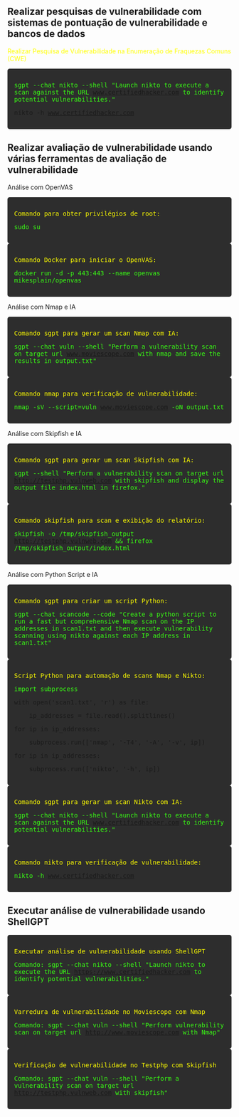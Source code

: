 <h2>Realizar pesquisas de vulnerabilidade com sistemas de pontuação de vulnerabilidade e bancos de dados</h2>



<span style="color: yellow;">Realizar Pesquisa de Vulnerabilidade na Enumeração de Fraquezas Comuns (CWE)</span>



<div style="background-color: #2d2d2d; padding: 15px; border-radius: 5px; overflow-x: auto; font-family: monospace;">

<span style="color: #39ff14;">sgpt --chat nikto --shell "Launch nikto to execute a scan against the URL www.certifiedhacker.com to identify potential vulnerabilities."<br>

nikto -h www.certifiedhacker.com</span>

</div>



<h2>Realizar avaliação de vulnerabilidade usando várias ferramentas de avaliação de vulnerabilidade</h2>

Análise com OpenVAS



<div style="background-color: #2d2d2d; padding: 15px; border-radius: 5px; overflow-x: auto; font-family: monospace;">

<span style="color: yellow;">Comando para obter privilégios de root:</span><br>

<span style="color: #39ff14;">sudo su</span>

</div>



<div style="background-color: #2d2d2d; padding: 15px; border-radius: 5px; overflow-x: auto; font-family: monospace;">

<span style="color: yellow;">Comando Docker para iniciar o OpenVAS:</span><br>

<span style="color: #39ff14;">docker run -d -p 443:443 --name openvas mikesplain/openvas</span>

</div>



Análise com Nmap e IA



<div style="background-color: #2d2d2d; padding: 15px; border-radius: 5px; overflow-x: auto; font-family: monospace;">

<span style="color: yellow;">Comando sgpt para gerar um scan Nmap com IA:</span><br>

<span style="color: #39ff14;">sgpt --chat vuln --shell "Perform a vulnerability scan on target url www.moviescope.com with nmap and save the results in output.txt"</span>

</div>



<div style="background-color: #2d2d2d; padding: 15px; border-radius: 5px; overflow-x: auto; font-family: monospace;">

<span style="color: yellow;">Comando nmap para verificação de vulnerabilidade:</span><br>

<span style="color: #39ff14;">nmap -sV --script=vuln www.moviescope.com -oN output.txt</span>

</div>



Análise com Skipfish e IA



<div style="background-color: #2d2d2d; padding: 15px; border-radius: 5px; overflow-x: auto; font-family: monospace;">

<span style="color: yellow;">Comando sgpt para gerar um scan Skipfish com IA:</span><br>

<span style="color: #39ff14;">sgpt --shell "Perform a vulnerability scan on target url http://testphp.vulnweb.com with skipfish and display the output file index.html in firefox."</span>

</div>



<div style="background-color: #2d2d2d; padding: 15px; border-radius: 5px; overflow-x: auto; font-family: monospace;">

<span style="color: yellow;">Comando skipfish para scan e exibição do relatório:</span><br>

<span style="color: #39ff14;">skipfish -o /tmp/skipfish_output http://testphp.vulnweb.com && firefox /tmp/skipfish_output/index.html</span>

</div>



Análise com Python Script e IA



<div style="background-color: #2d2d2d; padding: 15px; border-radius: 5px; overflow-x: auto; font-family: monospace;">

<span style="color: yellow;">Comando sgpt para criar um script Python:</span><br>

<span style="color: #39ff14;">sgpt --chat scancode --code "Create a python script to run a fast but comprehensive Nmap scan on the IP addresses in scan1.txt and then execute vulnerability scanning using nikto against each IP address in scan1.txt"</span>

</div>



<div style="background-color: #2d2d2d; padding: 15px; border-radius: 5px; overflow-x: auto; font-family: monospace;">

<span style="color: yellow;">Script Python para automação de scans Nmap e Nikto:</span><br>

<span style="color: #39ff14;">import subprocess

with open('scan1.txt', 'r') as file:

    ip_addresses = file.read().splitlines()

for ip in ip_addresses:

    subprocess.run(['nmap', '-T4', '-A', '-v', ip])

for ip in ip_addresses:

    subprocess.run(['nikto', '-h', ip])</span>

</div>



<div style="background-color: #2d2d2d; padding: 15px; border-radius: 5px; overflow-x: auto; font-family: monospace;">

<span style="color: yellow;">Comando sgpt para gerar um scan Nikto com IA:</span><br>

<span style="color: #39ff14;">sgpt --chat nikto --shell "Launch nikto to execute a scan against the URL www.certifiedhacker.com to identify potential vulnerabilities."</span>

</div>



<div style="background-color: #2d2d2d; padding: 15px; border-radius: 5px; overflow-x: auto; font-family: monospace;">

<span style="color: yellow;">Comando nikto para verificação de vulnerabilidade:</span><br>

<span style="color: #39ff14;">nikto -h www.certifiedhacker.com</span>

</div>



<h2>Executar análise de vulnerabilidade usando ShellGPT</h2>

<div style="background-color: #2d2d2d; padding: 15px; border-radius: 5px; overflow-x: auto; font-family: monospace;">

<span style="color: yellow;">Executar análise de vulnerabilidade usando ShellGPT</span><br>

<span style="color: #39ff14;">Comando: sgpt --chat nikto --shell "Launch nikto to execute the URL https://www.certifiedhacker.com to identify potential vulnerabilities."</span>

</div>



<div style="background-color: #2d2d2d; padding: 15px; border-radius: 5px; overflow-x: auto; font-family: monospace;">

<span style="color: yellow;">Varredura de vulnerabilidade no Moviescope com Nmap</span><br>

<span style="color: #39ff14;">Comando: sgpt --chat vuln --shell "Perform vulnerability scan on target url http://www.moviescope.com with Nmap"</span>

</div>



<div style="background-color: #2d2d2d; padding: 15px; border-radius: 5px; overflow-x: auto; font-family: monospace;">

<span style="color: yellow;">Verificação de vulnerabilidade no Testphp com Skipfish</span><br>

<span style="color: #39ff14;">Comando: sgpt --chat vuln --shell "Perform a vulnerability scan on target url http://testphp.vulnweb.com with skipfish"</span>

</div> 
